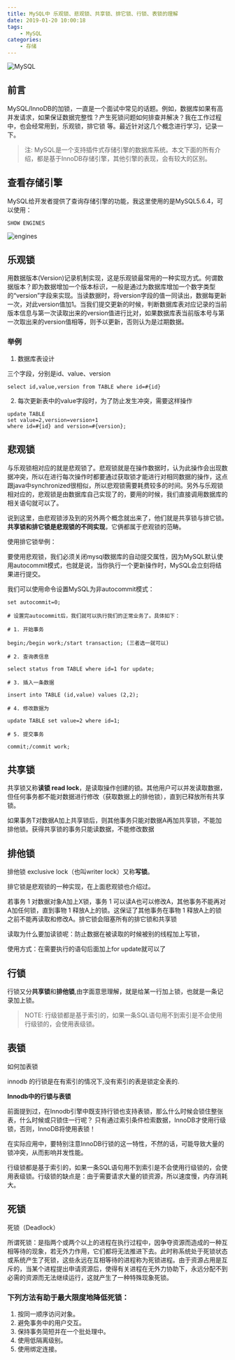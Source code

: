 ```yaml
---
title: MySQL中 乐观锁、悲观锁、共享锁、排它锁、行锁、表锁的理解
date: 2019-01-20 10:00:18
tags:
    - MySQL
categories:
    - 存储
---
```


![MySQL](./MySQL锁的理解/MySQL.jpeg)

## 前言

MySQL/InnoDB的加锁，一直是一个面试中常见的话题。例如，数据库如果有高并发请求，如果保证数据完整性？产生死锁问题如何排查并解决？我在工作过程中，也会经常用到，乐观锁，排它锁 等。最近针对这几个概念进行学习，记录一下。

> 注: MySQL是一个支持插件式存储引擎的数据库系统。本文下面的所有介绍，都是基于InnoDB存储引擎，其他引擎的表现，会有较大的区别。

## 查看存储引擎

MySQL给开发者提供了查询存储引擎的功能，我这里使用的是MySQL5.6.4，可以使用：

```
SHOW ENGINES
```

![engines](./MySQL锁的理解/Engines.jpeg)

## 乐观锁

用数据版本(Version)记录机制实现，这是乐观锁最常用的一种实现方式。何谓数据版本？即为数据增加一个版本标识，一般是通过为数据库增加一个数字类型的“version”字段来实现。当读数据时，将version字段的值一同读出，数据每更新一次，对此version值加1。当我们提交更新的时候，判断数据库表对应记录的当前版本信息与第一次读取出来的version值进行比对，如果数据库表当前版本号与第一次取出来的version值相等，则予以更新，否则认为是过期数据。

### 举例

1. 数据库表设计

三个字段，分别是id、value、version

```
select id,value,version from TABLE where id=#{id}
```

2. 每次更新表中的value字段时，为了防止发生冲突，需要这样操作

```
update TABLE
set value=2,version=version+1
where id=#{id} and version=#{version};
```

## 悲观锁

与乐观锁相对应的就是悲观锁了。悲观锁就是在操作数据时，认为此操作会出现数据冲突，所以在进行每次操作时都要通过获取锁才能进行对相同数据的操作，这点跟java中synchronized很相似，所以悲观锁需要耗费较多的时间。另外与乐观锁相对应的，悲观锁是由数据库自己实现了的，要用的时候，我们直接调用数据库的相关语句就可以了。

说到这里，由悲观锁涉及到的另外两个概念就出来了，他们就是共享锁与排它锁。**共享锁和排它锁是悲观锁的不同实现**，它俩都属于悲观锁的范畴。

使用排它锁举例：

要使用悲观锁，我们必须关闭mysql数据库的自动提交属性，因为MySQL默认使用autocommit模式，也就是说，当你执行一个更新操作时，MySQL会立刻将结果进行提交。

我们可以使用命令设置MySQL为非autocommit模式：

```
set autocommit=0;

# 设置完autocommit后，我们就可以执行我们的正常业务了。具体如下：

# 1. 开始事务

begin;/begin work;/start transaction; (三者选一就可以)

# 2. 查询表信息

select status from TABLE where id=1 for update;

# 3. 插入一条数据

insert into TABLE (id,value) values (2,2);

# 4. 修改数据为

update TABLE set value=2 where id=1;

# 5. 提交事务

commit;/commit work;
```

## 共享锁

共享锁又称**读锁 read lock**，是读取操作创建的锁。其他用户可以并发读取数据，但任何事务都不能对数据进行修改（获取数据上的排他锁），直到已释放所有共享锁。

如果事务T对数据A加上共享锁后，则其他事务只能对数据A再加共享锁，不能加排他锁。获得共享锁的事务只能读数据，不能修改数据

## 排他锁

排他锁 exclusive lock（也叫writer lock）又称**写锁**。

排它锁是悲观锁的一种实现，在上面悲观锁也介绍过。

若事务 1 对数据对象A加上X锁，事务 1 可以读A也可以修改A，其他事务不能再对A加任何锁，直到事物 1 释放A上的锁。这保证了其他事务在事物 1 释放A上的锁之前不能再读取和修改A。排它锁会阻塞所有的排它锁和共享锁

读取为什么要加读锁呢：防止数据在被读取的时候被别的线程加上写锁，

使用方式：在需要执行的语句后面加上for update就可以了

## 行锁

行锁又分**共享锁**和**排他锁**,由字面意思理解，就是给某一行加上锁，也就是一条记录加上锁。

> NOTE: 行级锁都是基于索引的，如果一条SQL语句用不到索引是不会使用行级锁的，会使用表级锁。

## 表锁

如何加表锁

innodb 的行锁是在有索引的情况下,没有索引的表是锁定全表的.

**Innodb中的行锁与表锁**

前面提到过，在Innodb引擎中既支持行锁也支持表锁，那么什么时候会锁住整张表，什么时候或只锁住一行呢？
只有通过索引条件检索数据，InnoDB才使用行级锁，否则，InnoDB将使用表锁！

在实际应用中，要特别注意InnoDB行锁的这一特性，不然的话，可能导致大量的锁冲突，从而影响并发性能。

行级锁都是基于索引的，如果一条SQL语句用不到索引是不会使用行级锁的，会使用表级锁。行级锁的缺点是：由于需要请求大量的锁资源，所以速度慢，内存消耗大。

## 死锁

死锁（Deadlock） 

所谓死锁：是指两个或两个以上的进程在执行过程中，因争夺资源而造成的一种互相等待的现象，若无外力作用，它们都将无法推进下去。此时称系统处于死锁状态或系统产生了死锁，这些永远在互相等待的进程称为死锁进程。由于资源占用是互斥的，当某个进程提出申请资源后，使得有关进程在无外力协助下，永远分配不到必需的资源而无法继续运行，这就产生了一种特殊现象死锁。


### 下列方法有助于最大限度地降低死锁：

1. 按同一顺序访问对象。
2. 避免事务中的用户交互。
3. 保持事务简短并在一个批处理中。
4. 使用低隔离级别。
5. 使用绑定连接。